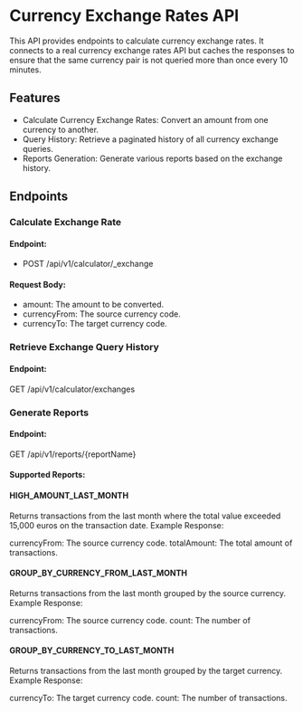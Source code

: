 # Currency Exchange Rates API
This API provides endpoints to calculate currency exchange rates. It connects to a real currency exchange rates API but caches the responses to ensure that the same currency pair is not queried more than once every 10 minutes.

## Features
* Calculate Currency Exchange Rates: Convert an amount from one currency to another.
* Query History: Retrieve a paginated history of all currency exchange queries.
* Reports Generation: Generate various reports based on the exchange history.
## Endpoints
### Calculate Exchange Rate
#### Endpoint:

* POST /api/v1/calculator/_exchange

#### Request Body:

* amount: The amount to be converted.
* currencyFrom: The source currency code.
* currencyTo: The target currency code.

### Retrieve Exchange Query History
#### Endpoint:

GET /api/v1/calculator/exchanges

### Generate Reports
#### Endpoint:

GET /api/v1/reports/{reportName}

#### Supported Reports:

#### HIGH_AMOUNT_LAST_MONTH

Returns transactions from the last month where the total value exceeded 15,000 euros on the transaction date.
Example Response:

currencyFrom: The source currency code.
totalAmount: The total amount of transactions.
#### GROUP_BY_CURRENCY_FROM_LAST_MONTH

Returns transactions from the last month grouped by the source currency.
Example Response:

currencyFrom: The source currency code.
count: The number of transactions.
#### GROUP_BY_CURRENCY_TO_LAST_MONTH

Returns transactions from the last month grouped by the target currency.
Example Response:

currencyTo: The target currency code.
count: The number of transactions.
